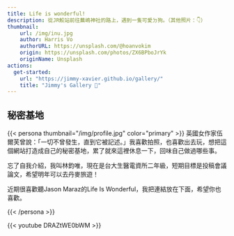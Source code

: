 ```yaml
---
title: Life is wonderful!
description: 從JR鮫站前往蕪嶋神社的路上，遇到一隻可愛ㄉ狗。（其他照片：👇）
thumbnail:
    url: /img/inu.jpg
    author: Harris Vo
    authorURL: https://unsplash.com/@hoanvokim
    origin: https://unsplash.com/photos/ZX6BPboJrYk
    originName: Unsplash
actions:
  get-started:
    url: "https://jimmy-xavier.github.io/gallery/"
    title: "Jimmy's Gallery 📸"
---
```


## 秘密基地

{{< persona thumbnail="/img/profile.jpg" color="primary" >}}
  英國女作家伍爾芙曾說：「一切不曾發生，直到它被記述。」我喜歡拍照，也喜歡出去玩，想把這個網站打造成自己的秘密基地，累了就來這裡休息一下，回味自己做過哪些事。

  忘了自我介紹，我叫林鈞唯，現在是台大生醫電資所二年級，短期目標是投稿會議論文，希望明年可以去丹麥旅遊！

  近期很喜歡聽Jason Maraz的Life Is Wonderful，我把連結放在下面，希望你也喜歡。

{{< /persona >}}

{{< youtube DRAZtWE0bWM >}}
